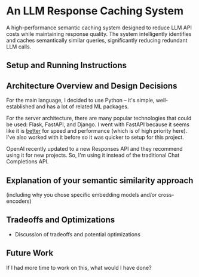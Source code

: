 # An LLM Response Caching System
A high-performance semantic caching system designed to reduce LLM API costs while maintaining response quality. The system intelligently identifies and caches semantically similar queries, significantly reducing redundant LLM calls.

## Setup and Running Instructions

## Architecture Overview and Design Decisions
For the main language, I decided to use Python – it's simple, well-established and has a lot of related ML packages.

For the server architecture, there are many popular technologies that could be used: Flask, FastAPI, and Django. I went with FastAPI because it seems like it is [better](https://www.netguru.com/blog/python-flask-versus-fastapi) for speed and performance (which is of high priority here). I've also worked with it before so it was quicker to setup for this project.

OpenAI recently updated to a new Responses API and they recommend using it for new projects. So, I'm using it instead of the traditional Chat Completions API.

## Explanation of your semantic similarity approach 
(including why you chose specific embedding models and/or cross-encoders)

## Tradeoffs and Optimizations
- Discussion of tradeoffs and potential optimizations


## Future Work
If I had more time to work on this, what would I have done?